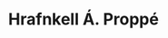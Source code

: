 ---
order: 1
type: "staff"
title: "Hrafnkell Á. Proppé"
job: "Svæðisskipulagstjóri"
englishJob: "Director of regional plan"
subjob: "Verkefnastjóri"
subjobEnglish: "Project manager"
email: "hrafnkell@borgarlinan.is"
---